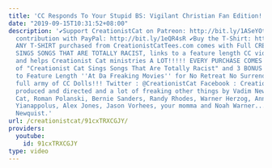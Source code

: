```yaml
---
title: 'CC Responds To Your Stupid BS: Vigilant Christian Fan Edition!'
date: "2019-09-15T10:31:52+08:00"
description: '✔Support CreationistCat on Patreon: http://bit.ly/1ASeYOt ✔One-time
  contribution with PayPal: http://bit.ly/1eQR4sR ✔Buy the T-Shirt: http://CreationistCatTees.com
  ANY T-SHIRT purchased from CreationistCatTees.com comes with Full CREATIONIST CAT
  SINGS SONGS THAT ARE TOTALLY RACIST, links to a feature length CC video and CC Dolls
  and helps Creationist Cat ministries A LOT!!!!! EVERY PURCHASE COMES WITH: Copy
  of "Creationist Cat Sings Songs That Are Totally Racist" and 3 BONUS MP3s! Link
  to Feature Length ''At Da Freaking Movies'' for No Retreat No Surrender! And the
  full army of CC Dolls!!! Twitter : @CreationistCat Facebook : CreationistCat Written,
  produced and directed and a lot of freaking other things by Vadim Newquist, Creationist
  Cat, Roman Polanski, Bernie Sanders, Randy Rhodes, Warner Herzog, Ann Coulter, Milo
  Yianappolus, Alex Jones, Jason Vorhees, your momma and Noah Warner... And Vadim
  Newquist.'
url: /creationistcat/91cxTRXCGJY/
providers:
  youtube:
    id: 91cxTRXCGJY
type: video
---
```

